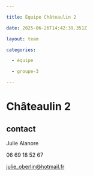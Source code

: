 ```yaml
---

title: Équipe Châteaulin 2

date: 2025-06-26T14:42:39.351Z

layout: team

categories:

  - équipe

  - groupe-3

---
```


# Châteaulin 2



## contact 

Julie Alanore

06 69 18 52 67

julie_oberlin@hotmail.fr

